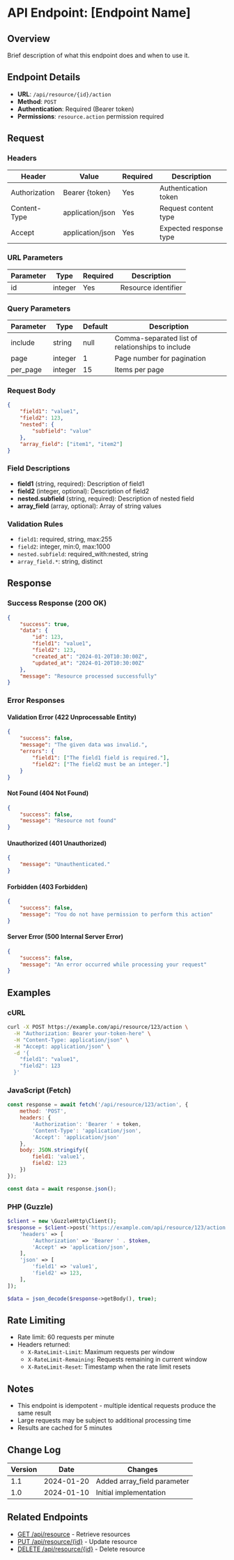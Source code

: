 # API Endpoint: [Endpoint Name]

## Overview
Brief description of what this endpoint does and when to use it.

## Endpoint Details

- **URL**: `/api/resource/{id}/action`
- **Method**: `POST`
- **Authentication**: Required (Bearer token)
- **Permissions**: `resource.action` permission required

## Request

### Headers
| Header | Value | Required | Description |
|--------|-------|----------|-------------|
| Authorization | Bearer {token} | Yes | Authentication token |
| Content-Type | application/json | Yes | Request content type |
| Accept | application/json | Yes | Expected response type |

### URL Parameters
| Parameter | Type | Required | Description |
|-----------|------|----------|-------------|
| id | integer | Yes | Resource identifier |

### Query Parameters
| Parameter | Type | Default | Description |
|-----------|------|---------|-------------|
| include | string | null | Comma-separated list of relationships to include |
| page | integer | 1 | Page number for pagination |
| per_page | integer | 15 | Items per page |

### Request Body
```json
{
    "field1": "value1",
    "field2": 123,
    "nested": {
        "subfield": "value"
    },
    "array_field": ["item1", "item2"]
}
```

### Field Descriptions
- **field1** (string, required): Description of field1
- **field2** (integer, optional): Description of field2
- **nested.subfield** (string, required): Description of nested field
- **array_field** (array, optional): Array of string values

### Validation Rules
- `field1`: required, string, max:255
- `field2`: integer, min:0, max:1000
- `nested.subfield`: required_with:nested, string
- `array_field.*`: string, distinct

## Response

### Success Response (200 OK)
```json
{
    "success": true,
    "data": {
        "id": 123,
        "field1": "value1",
        "field2": 123,
        "created_at": "2024-01-20T10:30:00Z",
        "updated_at": "2024-01-20T10:30:00Z"
    },
    "message": "Resource processed successfully"
}
```

### Error Responses

#### Validation Error (422 Unprocessable Entity)
```json
{
    "success": false,
    "message": "The given data was invalid.",
    "errors": {
        "field1": ["The field1 field is required."],
        "field2": ["The field2 must be an integer."]
    }
}
```

#### Not Found (404 Not Found)
```json
{
    "success": false,
    "message": "Resource not found"
}
```

#### Unauthorized (401 Unauthorized)
```json
{
    "message": "Unauthenticated."
}
```

#### Forbidden (403 Forbidden)
```json
{
    "success": false,
    "message": "You do not have permission to perform this action"
}
```

#### Server Error (500 Internal Server Error)
```json
{
    "success": false,
    "message": "An error occurred while processing your request"
}
```

## Examples

### cURL
```bash
curl -X POST https://example.com/api/resource/123/action \
  -H "Authorization: Bearer your-token-here" \
  -H "Content-Type: application/json" \
  -H "Accept: application/json" \
  -d '{
    "field1": "value1",
    "field2": 123
  }'
```

### JavaScript (Fetch)
```javascript
const response = await fetch('/api/resource/123/action', {
    method: 'POST',
    headers: {
        'Authorization': 'Bearer ' + token,
        'Content-Type': 'application/json',
        'Accept': 'application/json'
    },
    body: JSON.stringify({
        field1: 'value1',
        field2: 123
    })
});

const data = await response.json();
```

### PHP (Guzzle)
```php
$client = new \GuzzleHttp\Client();
$response = $client->post('https://example.com/api/resource/123/action', [
    'headers' => [
        'Authorization' => 'Bearer ' . $token,
        'Accept' => 'application/json',
    ],
    'json' => [
        'field1' => 'value1',
        'field2' => 123,
    ],
]);

$data = json_decode($response->getBody(), true);
```

## Rate Limiting
- Rate limit: 60 requests per minute
- Headers returned:
  - `X-RateLimit-Limit`: Maximum requests per window
  - `X-RateLimit-Remaining`: Requests remaining in current window
  - `X-RateLimit-Reset`: Timestamp when the rate limit resets

## Notes
- This endpoint is idempotent - multiple identical requests produce the same result
- Large requests may be subject to additional processing time
- Results are cached for 5 minutes

## Change Log
| Version | Date | Changes |
|---------|------|---------|
| 1.1 | 2024-01-20 | Added array_field parameter |
| 1.0 | 2024-01-10 | Initial implementation |

## Related Endpoints
- [GET /api/resource](./get-resource.md) - Retrieve resources
- [PUT /api/resource/{id}](./update-resource.md) - Update resource
- [DELETE /api/resource/{id}](./delete-resource.md) - Delete resource